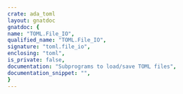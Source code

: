 ```yaml
---
crate: ada_toml
layout: gnatdoc
gnatdoc: {
name: "TOML.File_IO",
qualified_name: "TOML.File_IO",
signature: "toml.file_io",
enclosing: "toml",
is_private: false,
documentation: "Subprograms to load/save TOML files",
documentation_snippet: "",
}
---
```

